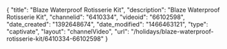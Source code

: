 {
    "title": "Blaze Waterproof Rotisserie Kit",
    "description": "Blaze Waterproof Rotisserie Kit",
    "channelid": "6410334",
    "videoid": "66102598",
    "date_created": "1392648674",
    "date_modified": "1466463121",
    "type": "captivate",
    "layout": "channelVideo",
    "url": "\/holidays\/blaze-waterproof-rotisserie-kit\/6410334-66102598"
}